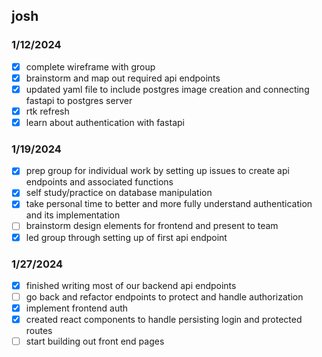 ## josh

### 1/12/2024

- [x] complete wireframe with group
- [x] brainstorm and map out required api endpoints
- [x] updated yaml file to include postgres image creation and connecting fastapi to postgres server
- [x] rtk refresh
- [x] learn about authentication with fastapi

### 1/19/2024

- [x] prep group for individual work by setting up issues to create api endpoints and associated functions
- [x] self study/practice on database manipulation
- [x] take personal time to better and more fully understand authentication and its implementation
- [ ] brainstorm design elements for frontend and present to team
- [x] led group through setting up of first api endpoint

### 1/27/2024

- [x] finished writing most of our backend api endpoints
- [ ] go back and refactor endpoints to protect and handle authorization
- [x] implement frontend auth
- [x] created react components to handle persisting login and protected routes
- [ ] start building out front end pages